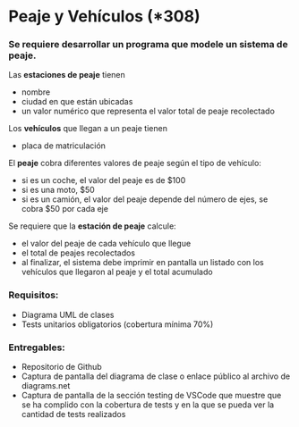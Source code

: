 # Peaje y Vehículos (*308)

### Se requiere desarrollar un programa que modele un sistema de peaje. 

Las **estaciones de peaje** tienen
* nombre
* ciudad en que están ubicadas
* un valor numérico que representa el valor total de peaje recolectado

Los **vehículos** que llegan a un peaje tienen 
* placa de matriculación

El **peaje** cobra diferentes valores de peaje según el tipo de vehículo:
* si es un coche, el valor del peaje es de $100
* si es una moto, $50
* si es un camión, el valor del peaje depende del número de ejes, se cobra $50 por cada eje

Se requiere que la **estación de peaje** calcule:
* el valor del peaje de cada vehículo que llegue
* el total de peajes recolectados
* al finalizar, el sistema debe imprimir en pantalla un listado con los vehículos que llegaron al peaje y el total acumulado

### Requisitos:
* Diagrama UML de clases
* Tests unitarios obligatorios (cobertura mínima 70%)
### Entregables:
* Repositorio de Github
* Captura de pantalla del diagrama de clase o enlace público al archivo de diagrams.net
* Captura de pantalla de la sección testing de VSCode que muestre que se ha complido con la cobertura de tests y en la que se pueda ver la cantidad de tests realizados
